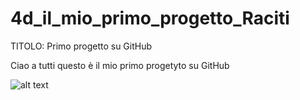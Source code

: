 # 4d_il_mio_primo_progetto_Raciti

TITOLO:   Primo progetto su GitHub

Ciao a tutti questo è il mio primo progetyto su GitHub

![alt text](https://raw.githubusercontent.com/racitifilippo/4d_il_mio_primo_progetto_Raciti/branch/path/to/1.png)
